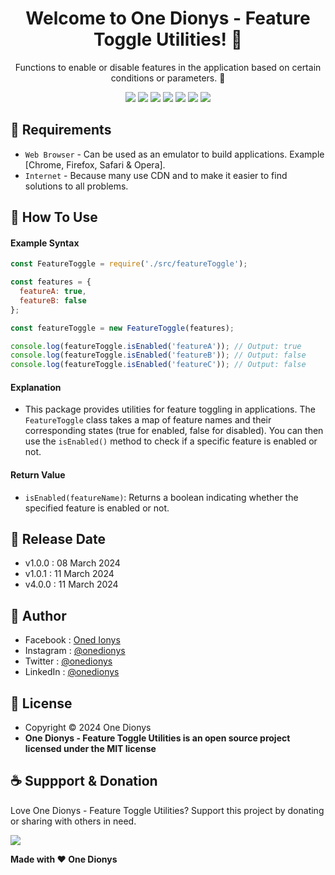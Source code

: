 <h1 align="center">Welcome to One Dionys - Feature Toggle Utilities! 👋 </h1>

<p align="center">Functions to enable or disable features in the application based on certain conditions or parameters. 💖 </p>

<p align="center">
<img src="https://img.shields.io/github/contributors/onedionys/onedionys-feature-toggle-utilities?style=flat-square">
<img src="https://img.shields.io/github/issues/onedionys/onedionys-feature-toggle-utilities?style=flat-square">
<img src="https://img.shields.io/github/stars/onedionys/onedionys-feature-toggle-utilities?style=flat-square"> 
<img src="https://img.shields.io/github/forks/onedionys/onedionys-feature-toggle-utilities?style=flat-square">
<img src="https://img.shields.io/github/last-commit/onedionys/onedionys-feature-toggle-utilities.svg?style=flat-square">
<img src="https://img.shields.io/github/languages/code-size/onedionys/onedionys-feature-toggle-utilities?style=flat-square">
<img src="https://img.shields.io/github/license/onedionys/onedionys-feature-toggle-utilities?style=flat-square">
</p>

## 💾 Requirements

* `Web Browser` - Can be used as an emulator to build applications. Example [Chrome, Firefox, Safari & Opera].
* `Internet` - Because many use CDN and to make it easier to find solutions to all problems.

## 🎯 How To Use

#### Example Syntax

```javascript
const FeatureToggle = require('./src/featureToggle');

const features = {
  featureA: true,
  featureB: false
};

const featureToggle = new FeatureToggle(features);

console.log(featureToggle.isEnabled('featureA')); // Output: true
console.log(featureToggle.isEnabled('featureB')); // Output: false
console.log(featureToggle.isEnabled('featureC')); // Output: false
```

#### Explanation

* This package provides utilities for feature toggling in applications. The `FeatureToggle` class takes a map of feature names and their corresponding states (true for enabled, false for disabled). You can then use the `isEnabled()` method to check if a specific feature is enabled or not.

#### Return Value

* `isEnabled(featureName)`: Returns a boolean indicating whether the specified feature is enabled or not.

## 📆 Release Date

* v1.0.0 : 08 March 2024
* v1.0.1 : 11 March 2024
* v4.0.0 : 11 March 2024

## 🧑 Author

* Facebook : <a href="https://www.facebook.com/theonedionys"> Oned Ionys</a>
* Instagram : <a href="https://www.instagram.com/onedionys/"> @onedionys</a>
* Twitter : <a href="https://twitter.com/onedionys"> @onedionys</a>
* LinkedIn :  <a href="https://www.linkedin.com/in/onedionys/"> @onedionys</a>

## 📝 License

* Copyright © 2024 One Dionys
* **One Dionys - Feature Toggle Utilities is an open source project licensed under the MIT license**

## ☕️ Suppport & Donation

Love One Dionys - Feature Toggle Utilities? Support this project by donating or sharing with others in need.

<a href="https://www.buymeacoffee.com/onedionys"><img src="https://img.shields.io/badge/Buy_Me_A_Coffee-FFDD00?style=for-the-badge&logo=buy-me-a-coffee&logoColor=black"/> </a>

**Made with ❤️ One Dionys**
